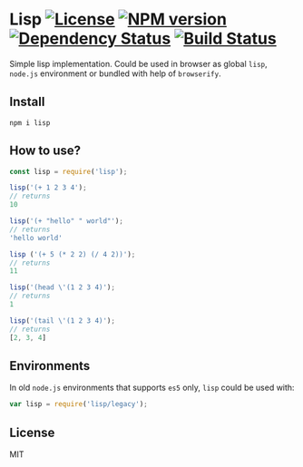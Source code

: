 # Lisp [![License][LicenseIMGURL]][LicenseURL] [![NPM version][NPMIMGURL]][NPMURL] [![Dependency Status][DependencyStatusIMGURL]][DependencyStatusURL] [![Build Status][BuildStatusIMGURL]][BuildStatusURL]

Simple lisp implementation. Could be used in browser as global `lisp`, `node.js` environment or bundled with help of `browserify`.

## Install

```
npm i lisp
```

## How to use?

```js
const lisp = require('lisp');

lisp('(+ 1 2 3 4');
// returns
10

lisp('(+ "hello" " world"');
// returns
'hello world'

lisp ('(+ 5 (* 2 2) (/ 4 2))');
// returns
11

lisp('(head \'(1 2 3 4)');
// returns
1

lisp('(tail \'(1 2 3 4)');
// returns
[2, 3, 4]

```

## Environments

In old `node.js` environments that supports `es5` only, `lisp` could be used with:

```js
var lisp = require('lisp/legacy');
```

## License

MIT

[NPMIMGURL]:                https://img.shields.io/npm/v/lisp.svg?style=flat
[BuildStatusIMGURL]:        https://img.shields.io/travis/coderaiser/lisp/master.svg?style=flat
[DependencyStatusIMGURL]:   https://img.shields.io/gemnasium/coderaiser/lisp.svg?style=flat
[LicenseIMGURL]:            https://img.shields.io/badge/license-MIT-317BF9.svg?style=flat
[NPMURL]:                   https://npmjs.org/package/lisp "npm"
[BuildStatusURL]:           https://travis-ci.org/coderaiser/lisp  "Build Status"
[DependencyStatusURL]:      https://gemnasium.com/coderaiser/lisp "Dependency Status"
[LicenseURL]:               https://tldrlegal.com/license/mit-license "MIT License"

